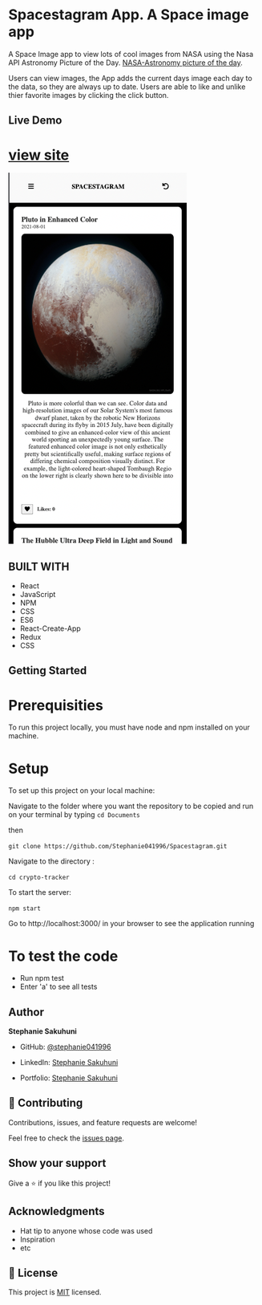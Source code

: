 #  Spacestagram App. A Space image app
A Space Image  app to view lots of cool images from NASA using the Nasa API  Astronomy Picture of the Day.
[NASA-Astronomy picture of the day](https://apod.nasa.gov/apod/astropix.html).

 Users can view images, the App adds the current days image each day to the data, so they are always up to date. Users are able to like and unlike thier favorite images by clicking the click button.

## Live Demo
# [view site](https://spacestagram-nasa-app.herokuapp.com)

![screenshot](./Screen-shot.png)

## BUILT WITH
- React
- JavaScript
- NPM
- CSS
- ES6
- React-Create-App
- Redux
- CSS


## Getting Started
# Prerequisities

To run this project locally, you must have node and npm installed on your machine.


# Setup
To set up this project on your local machine:

Navigate to the folder where you want the repository to be copied and run on your terminal by typing
`cd Documents`

then

`git clone https://github.com/Stephanie041996/Spacestagram.git`

Navigate to the directory :

`cd crypto-tracker`

To start the server: 

`npm start`

Go to http://localhost:3000/ in your browser to see the application running

# To test the code

 - Run npm test
 - Enter 'a' to see all tests
## Author
**Stephanie Sakuhuni**

- GitHub: [@stephanie041996](https://github.com/Stephanie041996)
- LinkedIn: [Stephanie Sakuhuni](www.linkedin.com/in/stephanie-michelle-sakuhuni) 

-  Portfolio: [Stephanie Sakuhuni](https://stephanie-michelle.tech) 
## 🤝 Contributing

Contributions, issues, and feature requests are welcome!

Feel free to check the [issues page](../../issues/).

## Show your support

Give a ⭐️ if you like this project!

## Acknowledgments

- Hat tip to anyone whose code was used
- Inspiration
- etc

## 📝 License

This project is [MIT](./MIT.md) licensed.
